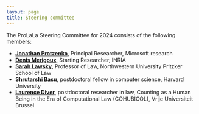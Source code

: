 ```yaml
---
layout: page
title: Steering committee
---
```


The ProLaLa Steering Committee for 2024 consists of the following members:

- **[Jonathan Protzenko](https://www.microsoft.com/en-us/research/people/protz/)**, Principal Researcher, Microsoft research
- **[Denis Merigoux](https://merigoux.ovh/)**, Starting Researcher, INRIA
- **[Sarah Lawsky](https://www.law.northwestern.edu/faculty/profiles/SarahLawsky/)**, Professor of Law, Northwestern University Pritzker School of Law
- **[Shrutarshi Basu](https://v3.basus.me/)**, postdoctoral fellow in computer science, Harvard University
- **[Laurence Diver](https://laurencediver.net)**, postdoctoral researcher in law, Counting as a Human Being in the Era of Computational Law (COHUBICOL), Vrije Universiteit Brussel
